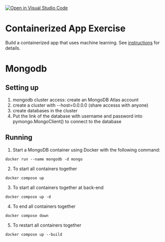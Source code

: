 [![Open in Visual Studio Code](https://classroom.github.com/assets/open-in-vscode-c66648af7eb3fe8bc4f294546bfd86ef473780cde1dea487d3c4ff354943c9ae.svg)](https://classroom.github.com/online_ide?assignment_repo_id=9335238&assignment_repo_type=AssignmentRepo)
# Containerized App Exercise

Build a containerized app that uses machine learning. See [instructions](./instructions.md) for details.


# Mongodb
## Setting up
1. mongodb cluster access: create an MongoDB Atlas account
2. create a cluster with --host=0.0.0.0 (share accesss with anyone)
3. create databases in the cluster
4. Put the link of the database with username and password into pymongo.MongoClient() to connect to the database

## Running
1. Start a MongoDB container using Docker with the following command:
```
docker run --name mongodb -d mongo
```
2. To start all containers together
```
docker compose up
```
3. To start all containers together at back-end
```
docker compose up -d
```
4. To end all containers together
```
docker compose down
```
5. To restart all containers together
```
docker compose up --build
```

